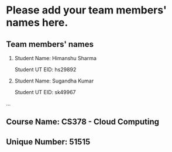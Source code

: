 # Please add your team members' names here. 

## Team members' names 

1. Student Name: Himanshu Sharma

   Student UT EID: hs29892

2. Student Name: Sugandha Kumar

   Student UT EID: sk49967

 ...

##  Course Name: CS378 - Cloud Computing 

##  Unique Number: 51515